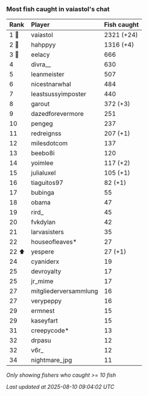 ### Most fish caught in vaiastol's chat

| Rank  | Player                | Fish caught |
|:------|:----------------------|:------------|
| 1 🥇  | vaiastol              | 2321 (+24)  |
| 2 🥈  | hahppyy               | 1316 (+4)   |
| 3 🥉  | eelacy                | 666         |
| 4     | divra__               | 630         |
| 5     | leanmeister           | 507         |
| 6     | nicestnarwhal         | 484         |
| 7     | leastsussyimposter    | 440         |
| 8     | garout                | 372 (+3)    |
| 9     | dazedforevermore      | 251         |
| 10    | pengeg                | 237         |
| 11    | redreignss            | 207 (+1)    |
| 12    | milesdotcom           | 137         |
| 13    | beebo8i               | 120         |
| 14    | yoimlee               | 117 (+2)    |
| 15    | julialuxel            | 105 (+1)    |
| 16    | tiaguitos97           | 82 (+1)     |
| 17    | bubinga               | 55          |
| 18    | obama                 | 47          |
| 19    | rird_                 | 45          |
| 20    | fvkdylan              | 42          |
| 21    | larvasisters          | 35          |
| 22    | houseofleaves*        | 27          |
| 22 ⬆  | yespere               | 27 (+1)     |
| 24    | cyaniderx             | 19          |
| 25    | devroyalty            | 17          |
| 25    | jr_mime               | 17          |
| 27    | mitgliederversammlung | 16          |
| 27    | verypeppy             | 16          |
| 29    | ermnest               | 15          |
| 29    | kaseyfart             | 15          |
| 31    | creepycode*           | 13          |
| 32    | drpasu                | 12          |
| 32    | v6r_                  | 12          |
| 34    | nightmare_jpg         | 11          |

_Only showing fishers who caught >= 10 fish_

_Last updated at 2025-08-10 09:04:02 UTC_